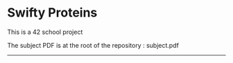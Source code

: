 # Swifty Proteins

This is a 42 school project 

The subject PDF is at the root of the repository : subject.pdf


----


